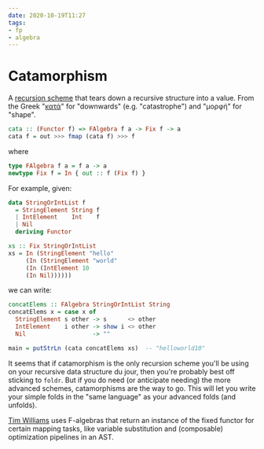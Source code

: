 ```yaml
---
date: 2020-10-19T11:27
tags:
- fp
- algebra
---
```


# Catamorphism

A [recursion scheme](ded70ad5.md) that tears down a recursive structure into a
value. From the Greek "[κατά][wiktionary]" for "downwards" (e.g. "catastrophe")
and "μορφή" for "shape".

[wiktionary]: https://en.wiktionary.org/wiki/%CE%BA%CE%B1%CF%84%CE%AC

```haskell
cata :: (Functor f) => FAlgebra f a -> Fix f -> a
cata f = out >>> fmap (cata f) >>> f
```

where

```haskell
type FAlgebra f a = f a -> a
newtype Fix f = In { out :: f (Fix f) }
```

For example, given:

```haskell
data StringOrIntList f
  = StringElement String f
  | IntElement    Int    f
  | Nil
  deriving Functor

xs :: Fix StringOrIntList
xs = In (StringElement "hello"
     (In (StringElement "world"
     (In (IntElement 10
     (In Nil))))))
```

we can write:

```haskell
concatElems :: FAlgebra StringOrIntList String
concatElems x = case x of
  StringElement s other -> s      <> other
  IntElement    i other -> show i <> other
  Nil                   -> ""

main = putStrLn (cata concatElems xs)  -- "helloworld10"
```

It seems that if catamorphism is the only recursion scheme you'll be using on
your recursive data structure du jour, then you're probably best off sticking
to `foldr`. But if you do need (or anticipate needing) the more advanced
schemes, catamorphisms are the way to go. This will let you write your simple
folds in the "same language" as your advanced folds (and unfolds).

[Tim Williams] uses F-algebras that return an instance of the fixed functor for
certain mapping tasks, like variable substitution and (composable) optimization
pipelines in an AST.

[Tim Williams]: https://www.youtube.com/watch?v=Zw9KeP3OzpU
